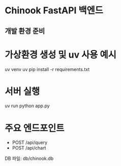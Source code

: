 # Chinook FastAPI 백엔드

## 개발 환경 준비

# 가상환경 생성 및 uv 사용 예시
uv venv
uv pip install -r requirements.txt

# 서버 실행
uv run python app.py

# 주요 엔드포인트
- POST /api/query
- POST /api/chart

DB 파일: db/chinook.db
